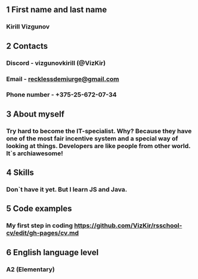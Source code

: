 ## 1 First name and last name
### Kirill Vizgunov
## 2 Contacts
### Discord - vizgunovkirill (@VizKir)
### Email -  recklessdemiurge@gmail.com
### Phone number - +375-25-672-07-34
## 3 About myself
### Try hard to become the IT-specialist. Why? Because they have one of the most fair incentive system and a special way of looking at things. Developers are like people from other world. It`s archiawesome!
## 4 Skills
### Don`t have it yet. But I learn JS and Java.
## 5 Code examples
### My first step in coding https://github.com/VizKir/rsschool-cv/edit/gh-pages/cv.md
## 6 English language level
### A2 (Elementary)
